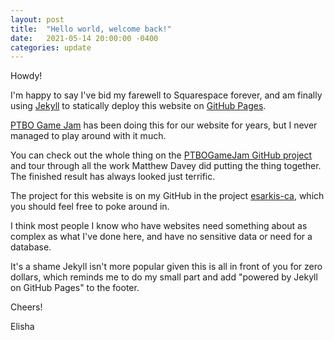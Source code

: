 ```yaml
---
layout: post
title:  "Hello world, welcome back!"
date:   2021-05-14 20:00:00 -0400
categories: update
---
```


Howdy!

I'm happy to say I've bid my farewell to Squarespace forever, and am finally using [Jekyll](https://jekyllrb.com/) to statically deploy this website on [GitHub Pages](https://pages.github.com/).

[PTBO Game Jam](http://ptbogamejam.com/) has been doing this for our website for years, but I never managed to play around with it much. 

You can check out the whole thing on the [PTBOGameJam GitHub project](https://github.com/PTBOGameJam/PTBOGameJam) and tour through all the work Matthew Davey did putting the thing together. The finished result has always looked just terrific.

The project for this website is on my GitHub in the project [esarkis-ca](https://github.com/e-sarkis/esarkis-ca), which you should feel free to poke around in.

I think most people I know who have websites need something about as complex as what I've done here, and have no sensitive data or need for a database.

It's a shame Jekyll isn't more popular given this is all in front of you for zero dollars, which reminds me to do my small part and add "powered by Jekyll on GitHub Pages" to the footer.

Cheers!

Elisha